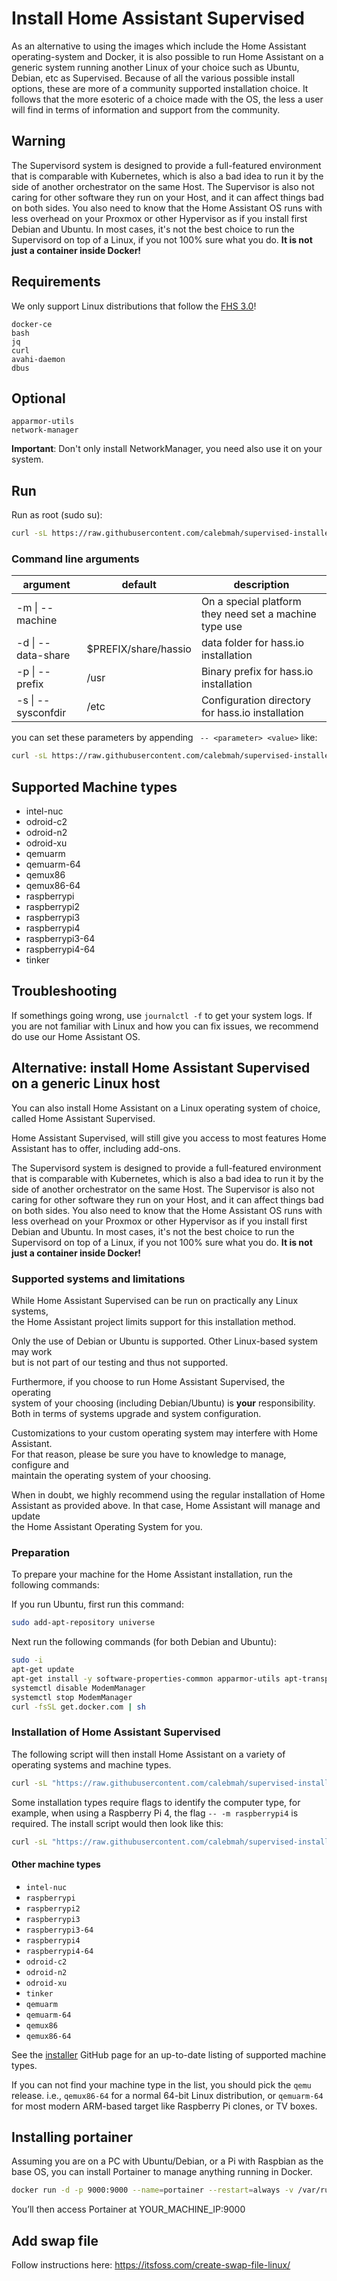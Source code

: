 # Install Home Assistant Supervised

As an alternative to using the images which include the Home Assistant operating-system and Docker, it is also possible to run Home Assistant on a generic system running another Linux of your choice such as Ubuntu, Debian, etc as Supervised. Because of all the various possible install options, these are more of a community supported installation choice. It follows that the more esoteric of a choice made with the OS, the less a user will find in terms of information and support from the community.

## Warning

The Supervisord system is designed to provide a full-featured environment that is comparable with Kubernetes, which is also a bad idea to run it by the side of another orchestrator on the same Host. The Supervisor is also not caring for other software they run on your Host, and it can affect things bad on both sides. You also need to know that the Home Assistant OS runs with less overhead on your Proxmox or other Hypervisor as if you install first Debian and Ubuntu. In most cases, it's not the best choice to run the Supervisord on top of a Linux, if you not 100% sure what you do. **It is not just a container inside Docker!**

## Requirements

We only support Linux distributions that follow the [FHS 3.0](https://en.wikipedia.org/wiki/Filesystem_Hierarchy_Standard)!

```
docker-ce
bash
jq
curl
avahi-daemon
dbus
```

## Optional

```
apparmor-utils
network-manager
```

**Important**: Don't only install NetworkManager, you need also use it on your system.

## Run

Run as root (sudo su):

```bash
curl -sL https://raw.githubusercontent.com/calebmah/supervised-installer/master/installer.sh | bash -s
```

### Command line arguments
| argument           | default                                                                                                                                                                             | description                                            |
|--------------------|----------------------|--------------------------------------------------------|
| -m \| --machine    |                      | On a special platform they need set a machine type use |
| -d \| --data-share | $PREFIX/share/hassio | data folder for hass.io installation                   |
| -p \| --prefix     | /usr                 | Binary prefix for hass.io installation                 |
| -s \| --sysconfdir | /etc                 | Configuration directory for hass.io installation       |

you can set these parameters by appending ` -- <parameter> <value>` like:

```bash
curl -sL https://raw.githubusercontent.com/calebmah/supervised-installer/master/installer.sh | bash -s -- -m MY_MACHINE
```

## Supported Machine types

- intel-nuc
- odroid-c2
- odroid-n2
- odroid-xu
- qemuarm
- qemuarm-64
- qemux86
- qemux86-64
- raspberrypi
- raspberrypi2
- raspberrypi3
- raspberrypi4
- raspberrypi3-64
- raspberrypi4-64
- tinker

## Troubleshooting

If somethings going wrong, use `journalctl -f` to get your system logs. If you are not familiar with Linux and how you can fix issues, we recommend do use our Home Assistant OS.

## Alternative: install Home Assistant Supervised on a generic Linux host	

You can also install Home Assistant on a Linux operating system of choice, called Home Assistant Supervised.	

Home Assistant Supervised, will still give you access to most features Home Assistant has to offer, including add-ons.	

<div class='note warning'>	

The Supervisord system is designed to provide a full-featured environment that is comparable with Kubernetes, which is also a bad idea to run it by the side of another orchestrator on the same Host. The Supervisor is also not caring for other software they run on your Host, and it can affect things bad on both sides. You also need to know that the Home Assistant OS runs with less overhead on your Proxmox or other Hypervisor as if you install first Debian and Ubuntu. In most cases, it's not the best choice to run the Supervisord on top of a Linux, if you not 100% sure what you do. **It is not just a container inside Docker!**	

</div>	

### Supported systems and limitations	

While Home Assistant Supervised can be run on practically any Linux systems,	
the Home Assistant project limits support for this installation method.	

Only the use of Debian or Ubuntu is supported. Other Linux-based system may work	
but is not part of our testing and thus not supported.	

Furthermore, if you choose to run Home Assistant Supervised, the operating	
system of your choosing (including Debian/Ubuntu) is **your** responsibility.	
Both in terms of systems upgrade and system configuration.	

Customizations to your custom operating system may interfere with Home Assistant.	
For that reason, please be sure you have to knowledge to manage, configure and	
maintain the operating system of your choosing.	

When in doubt, we highly recommend using the regular installation of Home	
Assistant as provided above. In that case, Home Assistant will manage and update	
the Home Assistant Operating System for you.	

### Preparation	

To prepare your machine for the Home Assistant installation, run the following commands:	

If you run Ubuntu, first run this command:	

```bash	
sudo add-apt-repository universe	
```	

Next run the following commands (for both Debian and Ubuntu):	

```bash	
sudo -i	
apt-get update	
apt-get install -y software-properties-common apparmor-utils apt-transport-https avahi-daemon ca-certificates curl dbus jq network-manager socat	
systemctl disable ModemManager	
systemctl stop ModemManager	
curl -fsSL get.docker.com | sh	
```	

### Installation of Home Assistant Supervised	

The following script will then install Home Assistant on a variety of operating systems and machine types.	

```bash	
curl -sL "https://raw.githubusercontent.com/calebmah/supervised-installer/master/installer.sh" | bash -s	
```	

Some installation types require flags to identify the computer type, for example, when using a Raspberry Pi 4, the flag `-- -m raspberrypi4` is required. The install script would then look like this:	

```bash	
curl -sL "https://raw.githubusercontent.com/calebmah/supervised-installer/master/installer.sh" | bash -s -- -m raspberrypi3	
```	

#### Other machine types	

- `intel-nuc`	
- `raspberrypi`	
- `raspberrypi2`	
- `raspberrypi3`	
- `raspberrypi3-64`	
- `raspberrypi4`	
- `raspberrypi4-64`	
- `odroid-c2`	
- `odroid-n2`	
- `odroid-xu`	
- `tinker`	
- `qemuarm`	
- `qemuarm-64`	
- `qemux86`	
- `qemux86-64`	

See the [installer](https://github.com/calebmah/supervised-installer) GitHub page for an up-to-date listing of supported machine types.	

If you can not find your machine type in the list, you should pick the `qemu` release. i.e., `qemux86-64` for a normal 64-bit Linux distribution, or `qemuarm-64` for most modern ARM-based target like Raspberry Pi clones, or TV boxes.

## Installing portainer

Assuming you are on a PC with Ubuntu/Debian, or a Pi with Raspbian as the base OS, you can install Portainer to manage anything running in Docker.

```bash	
docker run -d -p 9000:9000 --name=portainer --restart=always -v /var/run/docker.sock:/var/run/docker.sock -v portainer_data:/data portainer/portainer
```

You’ll then access Portainer at YOUR_MACHINE_IP:9000

## Add swap file

Follow instructions here: https://itsfoss.com/create-swap-file-linux/